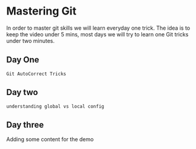 # Mastering Git

In order to master git skills we will learn everyday one trick. The idea is to keep the video under 5 mins, most days we will try to learn one Git tricks under two minutes.

## Day One

    Git AutoCorrect Tricks

## Day two

    understanding global vs local config

## Day three

Adding some content for the demo
